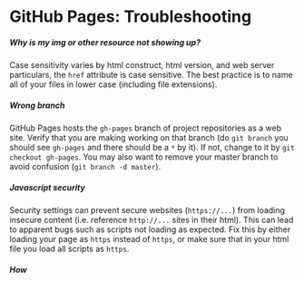 # GitHub Pages: Troubleshooting


##### Why is my img or other resource not showing up?

Case sensitivity varies by html construct, html version, and web server particulars, the `href` attribute is case sensitive. The best practice is to name all of your files in lower case (including file extensions).

##### Wrong branch

GitHub Pages hosts the `gh-pages` branch of project repositories as a web site. Verify that you are making working on that branch (do `git branch` you should see `gh-pages` and there should be a `*` by it). If not, change to it by `git checkout gh-pages`. You may also want to remove your master branch to avoid confusion (`git branch -d master`).

##### Javascript security

Security settings can prevent secure websites (`https://...`) from loading insecure content (i.e. reference `http://...` sites in their html). This can lead to apparent bugs such as scripts not loading as expected. Fix this by either loading your page as `https` instead of `https`, or make sure that in your html file you load all scripts as `https`.

##### How

